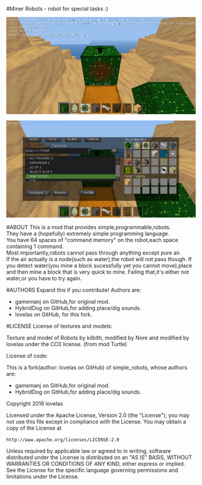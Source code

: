 #Miner Robots - robot for special tasks :)

![Alt text](/Screenshots/screenshot_1.png?raw=true "Screenshots 1")

![Alt text](/Screenshots/screenshot_2.png?raw=true "Screenshots 2")



#ABOUT
This is a mod that provides simple,programmable,robots.  
They have a (hopefully) extremely simple programming language.  
You have 64 spaces of "command memory" on the robot,each space containing 1 command.  
Most importantly,robots cannot pass through anything except pure air.  
If the air actually is a node(such as water),the robot will not pass though.
If you detect water(you mine a block sucessfully yet you cannot move),place and then mine a block that is very quick to mine.
Failing that,it's either not water,or you have to try again.

#AUTHORS
Expand this if you contribute!
Authors are:
- gamemanj on GitHub,for original mod.
- HybridDog on GitHub,for adding place/dig sounds.
- lovelas on GitHub, for this fork.


#LICENSE
License of textures and models:

Texture and model of Robots by kilbith, modified by Nore and modified by lovelas under the CC0 license. (from mod Turtle)

License of code:

This is a fork(author: lovelas on GitHub) of simple_robots, whose authors are:
- gamemanj on GitHub,for original mod.
- HybridDog on GitHub,for adding place/dig sounds.

Copyright 2016 lovelas

Licensed under the Apache License, Version 2.0 (the "License");
you may not use this file except in compliance with the License.
You may obtain a copy of the License at

    http://www.apache.org/licenses/LICENSE-2.0

Unless required by applicable law or agreed to in writing, software
distributed under the License is distributed on an "AS IS" BASIS,
WITHOUT WARRANTIES OR CONDITIONS OF ANY KIND, either express or implied.
See the License for the specific language governing permissions and
limitations under the License.

